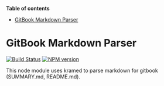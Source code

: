<!-- START doctoc generated TOC please keep comment here to allow auto update -->
<!-- DON'T EDIT THIS SECTION, INSTEAD RE-RUN doctoc TO UPDATE -->
**Table of contents**

- [GitBook Markdown Parser](#gitbook-markdown-parser)

<!-- END doctoc generated TOC please keep comment here to allow auto update -->

# GitBook Markdown Parser

[![Build Status](https://travis-ci.org/GitbookIO/gitbook-markdown.png?branch=master)](https://travis-ci.org/GitbookIO/gitbook-markdown)
[![NPM version](https://badge.fury.io/js/gitbook-markdown.svg)](http://badge.fury.io/js/gitbook-markdown)

This node module uses kramed to parse markdown for gitbook (SUMMARY.md, README.md).
